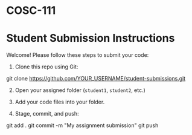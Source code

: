 # COSC-111
# Student Submission Instructions

Welcome! Please follow these steps to submit your code:

1. Clone this repo using Git:

git clone https://github.com/YOUR_USERNAME/student-submissions.git

2. Open your assigned folder (`student1`, `student2`, etc.)

3. Add your code files into your folder.

4. Stage, commit, and push:

git add .
git commit -m "My assignment submission"
git push
